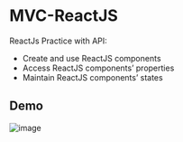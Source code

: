 # MVC-ReactJS
ReactJs Practice with API:
* Create and use ReactJS components
* Access ReactJS components’ properties
* Maintain ReactJS components’ states

## Demo
![image](https://user-images.githubusercontent.com/48576566/162256674-f3aab368-a37f-4ebd-b76b-1817a47074be.png)
